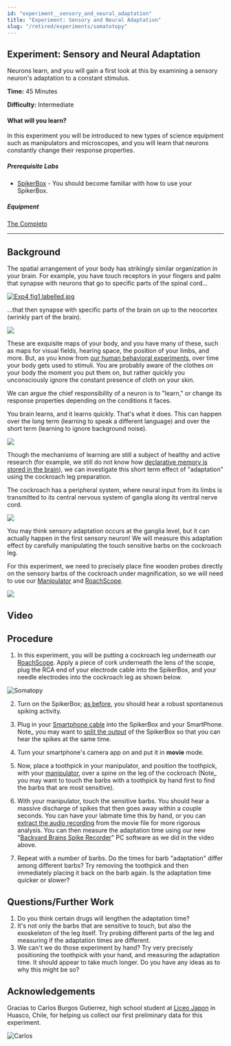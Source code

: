 ```yaml
---
id: "experiment__sensory_and_neural_adaptation"
title: "Experiment: Sensory and Neural Adaptation"
slug: "/retired/experiments/somatotopy"
---
```


## Experiment: Sensory and Neural Adaptation


Neurons learn, and you will gain a first look at this by examining a sensory neuron's adaptation to a constant stimulus.

**Time:**  45 Minutes

**Difficulty:**   Intermediate

#### What will you learn?

In this experiment you will be introduced to new types of science equipment
such as manipulators and microscopes, and you will learn that neurons
constantly change their response properties.

##### Prerequisite Labs

* [SpikerBox](spikerbox) - You should become familiar with how to use your SpikerBox.

##### Equipment

[The Completo](https://backyardbrains.com/products/Completo)

* * *

## Background

The spatial arrangement of your body has strikingly similar organization in
your brain. For example, you have touch receptors in your fingers and palm
that synapse with neurons that go to specific parts of the spinal cord...

[ ![Exp4 fig1 labelled.jpg](./img/Exp4_fig1_labelled.jpg)](./img/Exp4_fig1_labelled.jpg)

...that then synapse with specific parts of the brain on up to the neocortex
(wrinkly part of the brain).

[ ![](./img/Exp4_brainfingerpalm.jpg) ](./img/Exp4_brainfingerpalm.jpg)

These are exquisite maps of your body, and you have many of these, such as
maps for visual fields, hearing space, the position of your limbs, and more.
But, as you know from [our human behavioral experiments](skin), over time your body
gets used to stimuli. You are probably aware of the clothes on your body the
moment you put them on, but rather quickly you unconsciously ignore the
constant presence of cloth on your skin.

We can argue the chief responsibility of a neuron is to "learn," or change its
response properties depending on the conditions it faces.

You brain learns, and it learns quickly. That's what it does. This can happen
over the long term (learning to speak a different language) and over the short
term (learning to ignore background noise).

[ ![](./img/impetuousneuron_small.jpg) ](./img/impetuousneuron_small.jpg)

Though the mechanisms of learning are still a subject of healthy and active
research (for example, we still do not know how [declarative memory is stored
in the brain](https://www-personal.umich.edu/~tmarzull/hippocampus/High_Resolution/Original_HowManyNeurons_HighRes.pdf)),
we can investigate this short term effect of "adaptation" using the cockroach
leg preparation.

The cockroach has a peripheral system, where neural input from its limbs is
transmitted to its central nervous system of ganglia along its ventral nerve
cord.

[ ![](./img/gangliawithtext_small.jpg) ](./img/gangliawithtext_small.jpg)

You may think sensory adaptation occurs at the ganglia level, but it can
actually happen in the first sensory neuron! We will measure this adaptation
effect by carefully manipulating the touch sensitive barbs on the cockroach
leg.

For this experiment, we need to precisely place fine wooden probes directly on
the sensory barbs of the cockroach under magnification, so we will need to use
our [Manipulator](https://backyardbrains.com/products/micromanipulator) and
[RoachScope](https://backyardbrains.com/products/roachscope).

[ ![](./img/Labsetup_small.jpg) ](./img/Labsetup_small.jpg)

## Video

## Procedure

1. In this experiment, you will be putting a cockroach leg underneath our
[RoachScope](https://backyardbrains.com/products/roachscope). Apply a piece of
cork underneath the lens of the scope, plug the RCA end of your electrode
cable into the SpikerBox, and your needle electrodes into the cockroach leg as
shown below.

![Somatopy](./img/somatopy_small.jpg)

2. Turn on the SpikerBox; [as before](https://backyardbrains.com/experiments/spikerbox), you should hear a robust spontaneous spiking activity.

3. Plug in your [Smartphone cable](https://backyardbrains.com/products/smartphonecable) into the SpikerBox
and your SmartPhone. Note_ you may want to [split the output](https://wiki.backyardbrains.com/Giving_Demo%27s_to_Large_Audiences) of
the SpikerBox so that you can hear the spikes at the same time.

4. Turn your smartphone's camera app on and put it in **movie** mode.

5. Now, place a toothpick in your manipulator, and position the toothpick,
with your [manipulator](https://backyardbrains.com/products/micromanipulator),
over a spine on the leg of the cockroach (Note_ you may want to touch the
barbs with a toothpick by hand first to find the barbs that are most
sensitive).

6. With your manipulator, touch the sensitive barbs. You should hear a
massive discharge of spikes that then goes away within a couple seconds. You
can have your labmate time this by hand, or you can [extract the audio recording](https://wiki.backyardbrains.com/Extracting_Audio_Tracks_from_Movies)
from the movie file for more rigorous analysis. You can then measure the
adaptation time using our new "[Backyard Brains Spike Recorder](https://backyardbrains.com/products/spikerecorder)" PC software as
we did in the video above.

7. Repeat with a number of barbs. Do the times for barb "adaptation" differ
among different barbs? Try removing the toothpick and then immediately placing
it back on the barb again. Is the adaptation time quicker or slower?

## Questions/Further Work

1. Do you think certain drugs will lengthen the adaptation time? 
  2. It's not only the barbs that are sensitive to touch, but also the exoskeleton of the leg itself. Try probing different parts of the leg and measuring if the adaptation times are different. 
  3. We can't we do those experiment by hand? Try very precisely positioning the toothpick with your hand, and measuring the adaptation time. It should appear to take much longer. Do you have any ideas as to why this might be so? 

## Acknowledgements

Gracias to Carlos Burgos Gutierrez, high school student at [Liceo Japon](https://liceojaponhuasco.blogspot.com/) in Huasco, Chile, for helping us
collect our first preliminary data for this experiment.

![Carlos](./img/Carlos.jpg)

